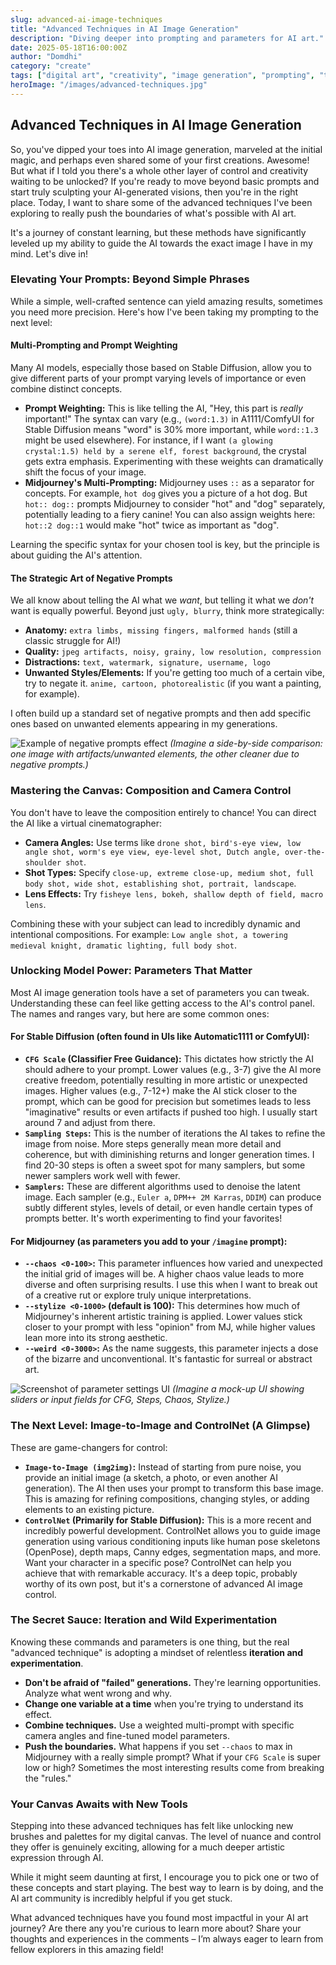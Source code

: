 ```yaml
---
slug: advanced-ai-image-techniques
title: "Advanced Techniques in AI Image Generation"
description: "Diving deeper into prompting and parameters for AI art."
date: 2025-05-18T16:00:00Z
author: "Domdhi"
category: "create"
tags: ["digital art", "creativity", "image generation", "prompting", "techniques"]
heroImage: "/images/advanced-techniques.jpg"
---
```

## Advanced Techniques in AI Image Generation

So, you've dipped your toes into AI image generation, marveled at the initial magic, and perhaps even shared some of your first creations. Awesome! But what if I told you there's a whole other layer of control and creativity waiting to be unlocked? If you're ready to move beyond basic prompts and start truly sculpting your AI-generated visions, then you're in the right place. Today, I want to share some of the advanced techniques I've been exploring to really push the boundaries of what's possible with AI art.

It's a journey of constant learning, but these methods have significantly leveled up my ability to guide the AI towards the exact image I have in my mind. Let's dive in!

### Elevating Your Prompts: Beyond Simple Phrases

While a simple, well-crafted sentence can yield amazing results, sometimes you need more precision. Here's how I've been taking my prompting to the next level:

#### Multi-Prompting and Prompt Weighting

Many AI models, especially those based on Stable Diffusion, allow you to give different parts of your prompt varying levels of importance or even combine distinct concepts.

*   **Prompt Weighting:** This is like telling the AI, "Hey, this part is *really* important!" The syntax can vary (e.g., `(word:1.3)` in A1111/ComfyUI for Stable Diffusion means "word" is 30% more important, while `word::1.3` might be used elsewhere). For instance, if I want `(a glowing crystal:1.5) held by a serene elf, forest background`, the crystal gets extra emphasis. Experimenting with these weights can dramatically shift the focus of your image.
*   **Midjourney's Multi-Prompting:** Midjourney uses `::` as a separator for concepts. For example, `hot dog` gives you a picture of a hot dog. But `hot:: dog::` prompts Midjourney to consider "hot" and "dog" separately, potentially leading to a fiery canine! You can also assign weights here: `hot::2 dog::1` would make "hot" twice as important as "dog".

Learning the specific syntax for your chosen tool is key, but the principle is about guiding the AI's attention.

#### The Strategic Art of Negative Prompts

We all know about telling the AI what we *want*, but telling it what we *don't* want is equally powerful. Beyond just `ugly, blurry`, think more strategically:

*   **Anatomy:** `extra limbs, missing fingers, malformed hands` (still a classic struggle for AI!)
*   **Quality:** `jpeg artifacts, noisy, grainy, low resolution, compression`
*   **Distractions:** `text, watermark, signature, username, logo`
*   **Unwanted Styles/Elements:** If you're getting too much of a certain vibe, try to negate it. `anime, cartoon, photorealistic` (if you want a painting, for example).

I often build up a standard set of negative prompts and then add specific ones based on unwanted elements appearing in my generations.

![Example of negative prompts effect](/images/negative-prompt-example.png)
*(Imagine a side-by-side comparison: one image with artifacts/unwanted elements, the other cleaner due to negative prompts.)*

### Mastering the Canvas: Composition and Camera Control

You don't have to leave the composition entirely to chance! You can direct the AI like a virtual cinematographer:

*   **Camera Angles:** Use terms like `drone shot, bird's-eye view, low angle shot, worm's eye view, eye-level shot, Dutch angle, over-the-shoulder shot`.
*   **Shot Types:** Specify `close-up, extreme close-up, medium shot, full body shot, wide shot, establishing shot, portrait, landscape`.
*   **Lens Effects:** Try `fisheye lens, bokeh, shallow depth of field, macro lens`.

Combining these with your subject can lead to incredibly dynamic and intentional compositions. For example: `Low angle shot, a towering medieval knight, dramatic lighting, full body shot`.

### Unlocking Model Power: Parameters That Matter

Most AI image generation tools have a set of parameters you can tweak. Understanding these can feel like getting access to the AI's control panel. The names and ranges vary, but here are some common ones:

#### For Stable Diffusion (often found in UIs like Automatic1111 or ComfyUI):

*   **`CFG Scale` (Classifier Free Guidance):** This dictates how strictly the AI should adhere to your prompt. Lower values (e.g., 3-7) give the AI more creative freedom, potentially resulting in more artistic or unexpected images. Higher values (e.g., 7-12+) make the AI stick closer to the prompt, which can be good for precision but sometimes leads to less "imaginative" results or even artifacts if pushed too high. I usually start around 7 and adjust from there.
*   **`Sampling Steps`:** This is the number of iterations the AI takes to refine the image from noise. More steps generally mean more detail and coherence, but with diminishing returns and longer generation times. I find 20-30 steps is often a sweet spot for many samplers, but some newer samplers work well with fewer.
*   **`Samplers`:** These are different algorithms used to denoise the latent image. Each sampler (e.g., `Euler a`, `DPM++ 2M Karras`, `DDIM`) can produce subtly different styles, levels of detail, or even handle certain types of prompts better. It's worth experimenting to find your favorites!

#### For Midjourney (as parameters you add to your `/imagine` prompt):

*   **`--chaos <0-100>`:** This parameter influences how varied and unexpected the initial grid of images will be. A higher chaos value leads to more diverse and often surprising results. I use this when I want to break out of a creative rut or explore truly unique interpretations.
*   **`--stylize <0-1000>` (default is 100):** This determines how much of Midjourney's inherent artistic training is applied. Lower values stick closer to your prompt with less "opinion" from MJ, while higher values lean more into its strong aesthetic.
*   **`--weird <0-3000>`:** As the name suggests, this parameter injects a dose of the bizarre and unconventional. It's fantastic for surreal or abstract art.

![Screenshot of parameter settings UI](/images/ai-parameter-settings.png)
*(Imagine a mock-up UI showing sliders or input fields for CFG, Steps, Chaos, Stylize.)*

### The Next Level: Image-to-Image and ControlNet (A Glimpse)

These are game-changers for control:

*   **`Image-to-Image (img2img)`:** Instead of starting from pure noise, you provide an initial image (a sketch, a photo, or even another AI generation). The AI then uses your prompt to transform this base image. This is amazing for refining compositions, changing styles, or adding elements to an existing picture.
*   **`ControlNet` (Primarily for Stable Diffusion):** This is a more recent and incredibly powerful development. ControlNet allows you to guide image generation using various conditioning inputs like human pose skeletons (OpenPose), depth maps, Canny edges, segmentation maps, and more. Want your character in a specific pose? ControlNet can help you achieve that with remarkable accuracy. It's a deep topic, probably worthy of its own post, but it's a cornerstone of advanced AI image control.

### The Secret Sauce: Iteration and Wild Experimentation

Knowing these commands and parameters is one thing, but the real "advanced technique" is adopting a mindset of relentless **iteration and experimentation**.
*   **Don't be afraid of "failed" generations.** They're learning opportunities. Analyze what went wrong and why.
*   **Change one variable at a time** when you're trying to understand its effect.
*   **Combine techniques.** Use a weighted multi-prompt with specific camera angles and fine-tuned model parameters.
*   **Push the boundaries.** What happens if you set `--chaos` to max in Midjourney with a really simple prompt? What if your `CFG Scale` is super low or high? Sometimes the most interesting results come from breaking the "rules."

### Your Canvas Awaits with New Tools

Stepping into these advanced techniques has felt like unlocking new brushes and palettes for my digital canvas. The level of nuance and control they offer is genuinely exciting, allowing for a much deeper artistic expression through AI.

While it might seem daunting at first, I encourage you to pick one or two of these concepts and start playing. The best way to learn is by doing, and the AI art community is incredibly helpful if you get stuck.

What advanced techniques have you found most impactful in your AI art journey? Are there any you're curious to learn more about? Share your thoughts and experiences in the comments – I’m always eager to learn from fellow explorers in this amazing field!